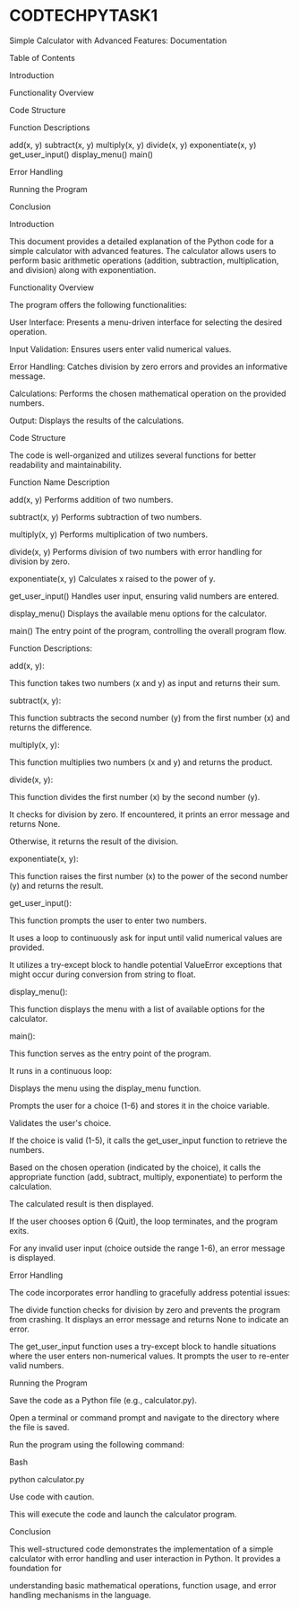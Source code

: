 # CODTECHPYTASK1
Simple Calculator with Advanced Features: Documentation

Table of Contents

Introduction

Functionality Overview

Code Structure

Function Descriptions

  add(x, y)
  subtract(x, y)
  multiply(x, y)
  divide(x, y)
  exponentiate(x, y)
  get_user_input()
  display_menu()
  main()
  
Error Handling

Running the Program

Conclusion

Introduction

This document provides a detailed explanation of the Python code for a simple calculator with advanced features. The calculator allows users to perform basic arithmetic operations (addition, subtraction, multiplication, and division) along with exponentiation.

Functionality Overview

The program offers the following functionalities:

User Interface: Presents a menu-driven interface for selecting the desired operation.

Input Validation: Ensures users enter valid numerical values.

Error Handling: Catches division by zero errors and provides an informative message.

Calculations: Performs the chosen mathematical operation on the provided numbers.

Output: Displays the results of the calculations.

Code Structure

The code is well-organized and utilizes several functions for better readability and maintainability.

Function Name	Description

add(x, y)	Performs addition of two numbers.

subtract(x, y)	Performs subtraction of two numbers.

multiply(x, y)	Performs multiplication of two numbers.

divide(x, y)	Performs division of two numbers with error handling for division by zero.

exponentiate(x, y)	Calculates x raised to the power of y.

get_user_input()	Handles user input, ensuring valid numbers are entered.

display_menu()	Displays the available menu options for the calculator.

main()	The entry point of the program, controlling the overall program flow.

Function Descriptions:

add(x, y):

This function takes two numbers (x and y) as input and returns their sum.

subtract(x, y):

This function subtracts the second number (y) from the first number (x) and returns the difference.

multiply(x, y):

This function multiplies two numbers (x and y) and returns the product.

divide(x, y):

This function divides the first number (x) by the second number (y).

It checks for division by zero. If encountered, it prints an error message and returns None.

Otherwise, it returns the result of the division.

exponentiate(x, y):

This function raises the first number (x) to the power of the second number (y) and returns the result.

get_user_input():

This function prompts the user to enter two numbers.

It uses a loop to continuously ask for input until valid numerical values are provided.

It utilizes a try-except block to handle potential ValueError exceptions that might occur during conversion from string to float.

display_menu():

This function displays the menu with a list of available options for the calculator.

main():

This function serves as the entry point of the program.

It runs in a continuous loop:

Displays the menu using the display_menu function.

Prompts the user for a choice (1-6) and stores it in the choice variable.

Validates the user's choice.

If the choice is valid (1-5), it calls the get_user_input function to retrieve the numbers.

Based on the chosen operation (indicated by the choice), it calls the appropriate function (add, subtract, multiply, exponentiate) to perform the calculation.

The calculated result is then displayed.

If the user chooses option 6 (Quit), the loop terminates, and the program exits.

For any invalid user input (choice outside the range 1-6), an error message is displayed.

Error Handling

The code incorporates error handling to gracefully address potential issues:

The divide function checks for division by zero and prevents the program from crashing. It displays an error message and returns None to indicate an error.

The get_user_input function uses a try-except block to handle situations where the user enters non-numerical values. It prompts the user to re-enter valid numbers.

Running the Program

Save the code as a Python file (e.g., calculator.py).

Open a terminal or command prompt and navigate to the directory where the file is saved.

Run the program using the following command:

Bash

python calculator.py

Use code with caution.

This will execute the code and launch the calculator program.

Conclusion

This well-structured code demonstrates the implementation of a simple calculator with error handling and user interaction in Python. It provides a foundation for 

understanding basic mathematical operations, function usage, and error handling mechanisms in the language.
